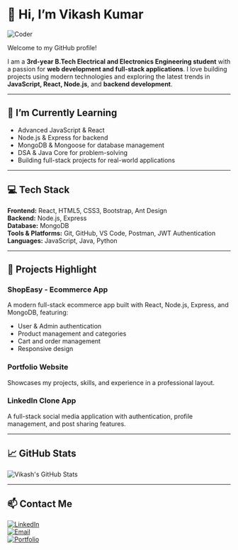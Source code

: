 # 👋 Hi, I’m Vikash Kumar

![Coder](https://cdn-icons-png.flaticon.com/512/1006/1006549.png)  

Welcome to my GitHub profile!  

I am a **3rd-year B.Tech Electrical and Electronics Engineering student** with a passion for **web development and full-stack applications**. I love building projects using modern technologies and exploring the latest trends in **JavaScript, React, Node.js**, and **backend development**.

---

## 🌱 I’m Currently Learning

- Advanced JavaScript & React  
- Node.js & Express for backend  
- MongoDB & Mongoose for database management  
- DSA & Java Core for problem-solving  
- Building full-stack projects for real-world applications  

---

## 💻 Tech Stack

**Frontend:** React, HTML5, CSS3, Bootstrap, Ant Design  
**Backend:** Node.js, Express  
**Database:** MongoDB  
**Tools & Platforms:** Git, GitHub, VS Code, Postman, JWT Authentication  
**Languages:** JavaScript, Java, Python  

---

## 🛒 Projects Highlight

### **ShopEasy - Ecommerce App**  
A modern full-stack ecommerce app built with React, Node.js, Express, and MongoDB, featuring:  

- User & Admin authentication  
- Product management and categories  
- Cart and order management  
- Responsive design  

### **Portfolio Website**  
Showcases my projects, skills, and experience in a professional layout.  

### **LinkedIn Clone App**  
A full-stack social media application with authentication, profile management, and post sharing features.  

---

## 📈 GitHub Stats

![Vikash's GitHub Stats](https://github-readme-stats.vercel.app/api?username=vikashkesri&show_icons=true&theme=radical)

---

## 📫 Contact Me

[![LinkedIn](https://img.shields.io/badge/LinkedIn-0451AB?style=for-the-badge&logo=linkedin&logoColor=white)](https://www.linkedin.com/in/vikash-kesri-0451ab297/)  
[![Email](https://img.shields.io/badge/Email-D14836?style=for-the-badge&logo=gmail&logoColor=white)](mailto:vk9630623@gmail.com)  
[![Portfolio](https://img.shields.io/badge/Portfolio-FF5733?style=for-the-badge&logo=github&logoColor=white)](https://vikashkesri.github.io/my-portfolio/#)
